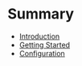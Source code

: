 # Summary

* [Introduction](docs/index.md)
* [Getting Started](docs/getting-started.md)
* [Configuration](docs/configuration.md)